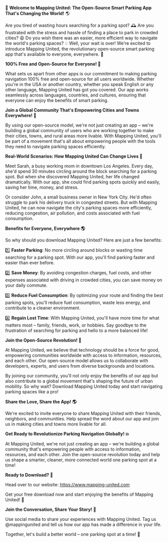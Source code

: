 🚀 **Welcome to Mapping United: The Open-Source Smart Parking App That's Changing the World!** 🌎

Are you tired of wasting hours searching for a parking spot? 🕰️ Are you frustrated with the stress and hassle of finding a place to park in crowded cities? 😩 Do you wish there was an easier, more efficient way to navigate the world's parking spaces? 💡 Well, your wait is over! We're excited to introduce Mapping United, the revolutionary open-source smart parking app that's available to everyone, everywhere. 🌟

**100% Free and Open-Source for Everyone! 🎉**

What sets us apart from other apps is our commitment to making parking navigation 100% free and open-source for all users worldwide. Whether you're in the USA or another country, whether you speak English or any other language, Mapping United has got you covered. Our app works seamlessly across languages, countries, and cultures, ensuring that everyone can enjoy the benefits of smart parking.

**Join a Global Community That's Empowering Cities and Towns Everywhere! 🌆**

By using our open-source model, we're not just creating an app – we're building a global community of users who are working together to make their cities, towns, and rural areas more livable. With Mapping United, you'll be part of a movement that's all about empowering people with the tools they need to navigate parking spaces efficiently.

**Real-World Scenarios: How Mapping United Can Change Lives 🌟**

Meet Sarah, a busy working mom in downtown Los Angeles. Every day, she'd spend 30 minutes circling around the block searching for a parking spot. But when she discovered Mapping United, her life changed dramatically. With our app, she could find parking spots quickly and easily, saving her time, money, and stress.

Or consider John, a small business owner in New York City. He'd often struggle to park his delivery truck in congested streets. But with Mapping United, he can now navigate the city's parking spaces more efficiently, reducing congestion, air pollution, and costs associated with fuel consumption.

**Benefits for Everyone, Everywhere 🌎**

So why should you download Mapping United? Here are just a few benefits:

1️⃣ **Faster Parking**: No more circling around blocks or wasting time searching for a parking spot. With our app, you'll find parking faster and easier than ever before.

2️⃣ **Save Money**: By avoiding congestion charges, fuel costs, and other expenses associated with driving in crowded cities, you can save money on your daily commute.

3️⃣ **Reduce Fuel Consumption**: By optimizing your route and finding the best parking spots, you'll reduce fuel consumption, waste less energy, and contribute to a cleaner environment.

4️⃣ **Regain Lost Time**: With Mapping United, you'll have more time for what matters most – family, friends, work, or hobbies. Say goodbye to the frustration of searching for parking and hello to a more balanced life!

**Join the Open-Source Revolution! 🌟**

At Mapping United, we believe that technology should be a force for good, empowering communities worldwide with access to information, resources, and each other. Our open-source model allows us to collaborate with developers, experts, and users from diverse backgrounds and locations.

By joining our community, you'll not only enjoy the benefits of our app but also contribute to a global movement that's shaping the future of urban mobility. So why wait? Download Mapping United today and start navigating parking spaces like a pro!

**Share the Love, Share the App! 🌎**

We're excited to invite everyone to share Mapping United with their friends, neighbors, and communities. Help spread the word about our app and join us in making cities and towns more livable for all.

**Get Ready to Revolutionize Parking Navigation Globally! 💥**

At Mapping United, we're not just creating an app – we're building a global community that's empowering people with access to information, resources, and each other. Join the open-source revolution today and help us shape a smarter, cleaner, more connected world one parking spot at a time!

**Ready to Download? 📲**

Head over to our website: https://www.mapping-united.com

Get your free download now and start enjoying the benefits of Mapping United! 🎉

**Join the Conversation, Share Your Story! 💬**

Use social media to share your experiences with Mapping United. Tag us @mappingunited and tell us how our app has made a difference in your life.

Together, let's build a better world – one parking spot at a time! 🌟